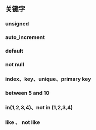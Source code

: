 ## 关键字

### unsigned

### auto_increment

### default

### not null

### index、key、unique、primary key

### between 5 and 10

### in(1,2,3,4)、not in (1,2,3,4)


### like 、 not like 
